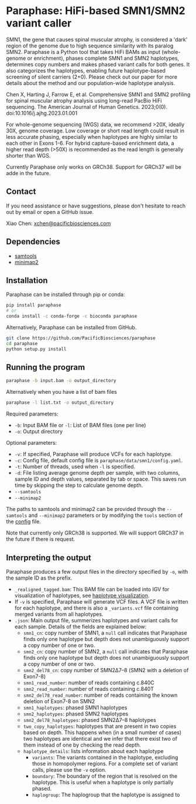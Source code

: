 # Paraphase: HiFi-based SMN1/SMN2 variant caller

SMN1, the gene that causes spinal muscular atrophy, is considered a 'dark' region of the genome due to high sequence similarity with its paralog SMN2. Paraphase is a Python tool that takes HiFi BAMs as input (whole-genome or enrichment), phases complete SMN1 and SMN2 haplotypes, determines copy numbers and makes phased variant calls for both genes. It also categorizes the haplotypes, enabling future haplotype-based screening of silent carriers (2+0). Please check out our paper for more details about the method and our population-wide haplotype analysis.   

Chen X, Harting J, Farrow E, et al. Comprehensive SMN1 and SMN2 profiling for spinal muscular atrophy analysis using long-read PacBio HiFi sequencing. The American Journal of Human Genetics. 2023;0(0). doi:10.1016/j.ajhg.2023.01.001

For whole-genome sequencing (WGS) data, we recommend >20X, ideally 30X, genome coverage. Low coverage or short read length could result in less accurate phasing, especially when haplotypes are highly similar to each other in Exons 1-6. For hybrid capture-based enrichment data, a higher read depth (>50X) is recommended as the read length is generally shorter than WGS.

Currently Paraphase only works on GRCh38. Support for GRCh37 will be adde in the future.

## Contact

If you need assistance or have suggestions, please don't hesitate to reach out by email or open a GitHub issue.

Xiao Chen: xchen@pacificbiosciences.com

## Dependencies

- [samtools](http://www.htslib.org/)
- [minimap2](https://github.com/lh3/minimap2)

## Installation

Paraphase can be installed through pip or conda:
```bash
pip install paraphase
# or
conda install -c conda-forge -c bioconda paraphase
```

Alternatively, Paraphase can be installed from GitHub.
```bash
git clone https://github.com/PacificBiosciences/paraphase
cd paraphase
python setup.py install
```

## Running the program

```bash
paraphase -b input.bam -o output_directory
```

Alternatively when you have a list of bam files
```bash
paraphase -l list.txt -o output_directory
```

Required parameters:
- `-b`: Input BAM file or `-l`: List of BAM files (one per line)
- `-o`: Output directory

Optional parameters:
- `-v`: If specified, Paraphase will produce VCFs for each haplotype.
- `-c`: Config file, default config file is `paraphase/data/smn1/config.yaml`.
- `-t`: Number of threads, used when `-l` is specified.
- `-d`: File listing average genome depth per sample, with two columns, sample ID and depth values, separated by tab or space. This saves run time by skipping the step to calculate genome depth.
- `--samtools`
- `--minimap2`

The paths to samtools and minimap2 can be provided through the `--samtools` and `--minimap2` parameters or by modifying the `tools` section of the [config](paraphase/data/smn1/config.yaml) file.

Note that currently only GRCh38 is supported. We will support GRCh37 in the future if there is request.

## Interpreting the output

Paraphase produces a few output files in the directory specified by `-o`, with the sample ID as the prefix.
- `_realigned_tagged.bam`: This BAM file can be loaded into IGV for visualization of haplotypes, see [haplotype visualization](docs/visualization.md).  
- If `-v` is specified, Paraphase will generate VCF files. A VCF file is written for each haplotype, and there is also a `_variants.vcf` file containing merged variants from all haplotypes.
- `.json`: Main output file, summerizes haplotypes and variant calls for each sample. Details of the fields are explained below:
  - `smn1_cn`: copy number of SMN1, a `null` call indicates that Paraphase finds only one haplotype but depth does not unambiguously support a copy number of one or two.
  - `smn2_cn`: copy number of SMN2, a `null` call indicates that Paraphase finds only one haplotype but depth does not unambiguously support a copy number of one or two.
  - `smn2_del78_cn`: copy number of SMN2Δ7–8 (SMN2 with a deletion of Exon7-8)
  - `smn1_read_number`: number of reads containing c.840C
  - `smn2_read_number`: number of reads containing c.840T
  - `smn2_del78_read_number`: number of reads containing the known deletion of Exon7-8 on SMN2
  - `smn1_haplotypes`: phased SMN1 haplotypes
  - `smn2_haplotypes`: phased SMN2 haplotypes
  - `smn2_del78_haplotypes`: phased SMN2Δ7–8 haplotypes
  - `two_copy_haplotypes`: haplotypes that are present in two copies based on depth. This happens when (in a small number of cases) two haplotypes are identical and we infer that there exist two of them instead of one by checking the read depth.
  - `haplotype_details`: lists information about each haplotype 
    - `variants`: The variants contained in the haplotype, excluding those in homopolymer regions. For a complete set of variant calls, please use the `-v` option.
    - `boundary`: The boundary of the region that is resolved on the haplotype. This is useful when a haplotype is only partially phased.
    - `haplogroup`: The haplogroup that the haplotype is assigned to

